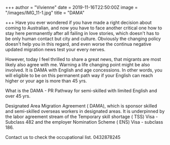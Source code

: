 +++
author = "Vivienne"
date = 2019-11-16T22:50:00Z
image = "/images/IMG_11-1.jpg"
title = "DAMA"

+++
Have you ever wondered if you have made a right decision about coming to Australian, and now you have to face another critical one how to stay here permanently after all failing in love stories, which doesn't has to be only human contact but city and culture. Obviously the changing policy doesn't help you in this regard, and even worse the continua negative updated migration news test your every nerves.

However, today I feel thrilled to share a great news, that migrants are most likely also agree with me. Warning a life changing point might be also involved. It is DAMA with English and age concessions. In other words, you will eligible to be on this permanent path way if your English can reach higher or your age is more than 45 yrs.

What is the DAMA - PR Pathway for semi-skilled with limited English and over 45 yrs.

Designated Area Migration Agreement ( DAMA), which is sponsor skilled and semi-skilled overseas workers in designated areas. It is underpinned by the labor agreement stream of the Temporary skill shortage ( TSS) Visa - Subclass 482 and the employer Nomination Scheme ( ENS) Visa - subclass 186.

Contact us to check the occupational list. 0432878245